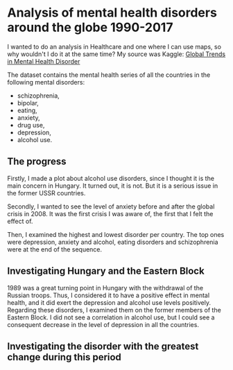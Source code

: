 # Analysis of mental health disorders around the globe 1990-2017
I wanted to do an analysis in Healthcare and one where I can use maps, so why wouldn't I do it at the same time?
My source was Kaggle: <a href='https://www.kaggle.com/datasets/thedevastator/uncover-global-trends-in-mental-health-disorder'>Global Trends in Mental Health Disorder</a>

The dataset contains the mental health series of all the countries in the following mental disorders:
- schizophrenia,
- bipolar,
- eating,
- anxiety,
- drug use,
- depression,
- alcohol use.

## The progress
Firstly, I made a plot about alcohol use disorders, since I thought it is the main concern in Hungary. It turned out, it is not. But it is a serious issue in the former USSR countries.

Secondly, I wanted to see the level of anxiety before and after the global crisis in 2008. It was the first crisis I was aware of, the first that I felt the effect of.

Then, I examined the highest and lowest disorder per country. The top ones were depression, anxiety and alcohol, eating disorders and schizophrenia were at the end of the sequence.

## Investigating Hungary and the Eastern Block
1989 was a great turning point in Hungary with the withdrawal of the Russian troops. Thus, I considered it to have a positive effect in mental health, and it did exert the depression and alcohol use levels positively.
Regarding these disorders, I examined them on the former members of the Eastern Block. I did not see a correlation in alcohol use, but I could see a consequent decrease in the level of depression in all the countries.

## Investigating the disorder with the greatest change during this period
